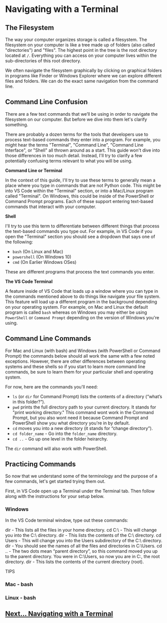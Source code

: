 # Navigating with a Terminal

## The Filesystem 

The way your computer organizes storage is called a filesystem. The filesystem on your computer is like a tree made up of folders (also called "directories") and "files". The highest point in the tree is the root directory located at `/`. Everything you can access on your computer lives within the sub-directories of this root directory.

We often navigate the filesystem graphically by clicking on graphical folders in programs like Finder or Windows Explorer where we can explore different files and folders. We can do the exact same navigation from the command line.

## Command Line Confusion

There are a few text commands that we’ll be using in order to navigate the filesystem on our computer. But before we dive into them let's clarify something. 

There are probably a dozen terms for the tools that developers use to process text-based commands they enter into a program. For example, you might hear the terms "Terminal", "Command Line", "Command Line Interface", or "Shell" all thrown around as a start. This guide won't dive into those differences in too much detail. Instead, I'll try to clarify a few potentially confusing terms relevant to what you will be using. 

**Command Line or Terminal** 

In the context of this guide, I'll try to use these terms to generally mean a place where you type in commands that are not Python code. This might be into VS Code within the "Terminal" section, or into a Mac/Linux program called "Terminal". On Windows, this could be inside of the PowerShell or Command Prompt programs. Each of these support entering text-based commands that interact with your computer.

**Shell**

I'll try to use this term to differentiate between different things that process the text-based commands you type out. For example, in VS Code if you open the "Terminal" section you should see a dropdown that says one of the following:

- `bash` (On Linux and Mac)
- `powershell` (On Windows 10)
- `cmd` (On Earlier Windows OSes)

These are different programs that process the text commands you enter.

**The VS Code Terminal** 

A feature inside of VS Code that loads up a window where you can type in the commands mentioned above to do things like navigate your file system. This feature will load up a different program in the background depending on your operating system. For example, on Mac and Linux the default program is called `bash` whereas on Windows you may either be using `PowerShell` or `Command Prompt` depending on the version of Windows you're using.

## Command Line Commands 

For Mac and Linux (with bash) and Windows (with PowerShell or Command Prompt) the commands below should all work the same with a few noted exceptions. However, there are other differences between operating systems and these shells so if you start to learn more command line commands, be sure to learn them for your particular shell and operating system.

For now, here are the commands you'll need:

- `ls` (or `dir` for Command Prompt) lists the contents of a directory (“what’s in this folder?”).
- `pwd` prints the full directory path to your current directory. It stands for "print working directory." This command wont work in the Command Prompt, but you also wont need it because Command Prompt and PowerShell show you what directory you're in by default.
- `cd` moves you into a new directory (it stands for “change directory”).
- `cd folder_name` - Go into the `folder_name` directory.
- `cd ..` - Go up one level in the folder heirarchy.

The `dir` command will also work with PowerShell.

## Practicing Commands

So now that we understand some of the terminology and the purpose of a few commands, let's get started trying them out.

First, in VS Code open up a Terminal under the Terminal tab. Then follow along with the instructions for your setup below.

### Windows 

In the VS Code terminal window, type out these commands:

dir - This lists all the files in your home directory.
cd C:\ - This will change you into the C:\ directory.
dir - This lists the contents of the C:\ directory.
cd Users - This will change you into the Users subdirectory of the C:\ directory.
dir - You should see the names of all the files and directories in C:\Users.
cd .. - The two dots mean “parent directory”, so this command moved you up to the parent directory. You were in C:\Users, so now you are in C:\, the root directory.
dir - This lists the contents of the current directory (root).

TIPS




### Mac - bash

### Linux - bash



## [Next... Navigating with a Terminal](navigating-with-a-terminal.md)